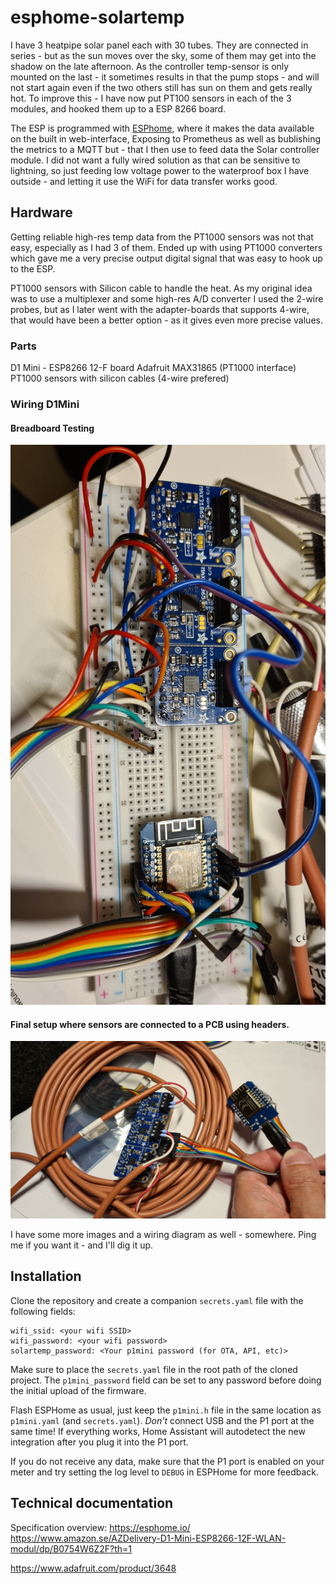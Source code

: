 # esphome-solartemp
I have 3 heatpipe solar panel each with 30 tubes.
They are connected in series - but as the sun moves over the sky, some of them may get into the shadow on the late afternoon.
As the controller temp-sensor is only mounted on the last - it sometimes results in that the pump stops - and will not start again even if the two others still has sun on them and gets really hot.
To improve this - I have now put PT100 sensors in each of the 3 modules, and hooked them up to a ESP 8266 board.

The ESP is programmed with [ESPhome](https://esphome.io/), where it makes the data available on the built in web-interface, Exposing to Prometheus as well as bublishing the metrics to a MQTT but - that I then use to feed data the Solar controller module.
I did not want a fully wired solution as that can be sensitive to lightning, so just feeding low voltage power to the waterproof box I have outside - and letting it use the WiFi for data transfer works good.

## Hardware
Getting reliable high-res temp data from the PT1000 sensors was not that easy, especially as I had 3 of them.
Ended up with using PT1000 converters which gave me a very precise output digital signal that was easy to hook up to the ESP.

PT1000 sensors with Silicon cable to handle the heat. As my original idea was to use a multiplexer and some high-res A/D converter I used the 2-wire probes, but as I later went with the adapter-boards that supports 4-wire, that would have been a better option - as it gives even more precise values.

### Parts
D1 Mini - ESP8266 12-F board
Adafruit MAX31865 (PT1000 interface)
PT1000 sensors with silicon cables (4-wire prefered)


### Wiring D1Mini
#### Breadboard Testing
![Testing](images/poc-breadboard.jpg)

#### Final setup where sensors are connected to a PCB using headers.
![Completed](images/final-pcb.jpg)

I have some more images and a wiring diagram as well - somewhere.
Ping me if you want it - and I'll dig it up.

## Installation
Clone the repository and create a companion `secrets.yaml` file with the following fields:
```
wifi_ssid: <your wifi SSID>
wifi_password: <your wifi password>
solartemp_password: <Your p1mini password (for OTA, API, etc)>
```
Make sure to place the `secrets.yaml` file in the root path of the cloned project. The `p1mini_password` field can be set to any password before doing the initial upload of the firmware.

Flash ESPHome as usual, just keep the `p1mini.h` file in the same location as `p1mini.yaml` (and `secrets.yaml`). *Don't* connect USB and the P1 port at the same time! If everything works, Home Assistant will autodetect the new integration after you plug it into the P1 port.

If you do not receive any data, make sure that the P1 port is enabled on your meter and try setting the log level to `DEBUG` in ESPHome for more feedback.

## Technical documentation
Specification overview:
https://esphome.io/
https://www.amazon.se/AZDelivery-D1-Mini-ESP8266-12F-WLAN-modul/dp/B0754W6Z2F?th=1

https://www.adafruit.com/product/3648
